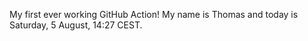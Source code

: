 My first ever working GitHub Action!
My name is Thomas and today is Saturday, 5 August, 14:27 CEST. 
